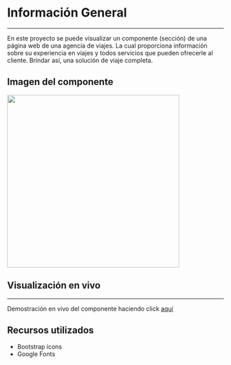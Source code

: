 # Información General
***
En este proyecto se puede visualizar un componente (sección) de una página web de una agencia de viajes. La cual proporciona información sobre su experiencia en viajes y todos servicios que pueden ofrecerle al cliente. Brindar así, una solución de viaje completa.




## Imagen del componente
<img src="https://ludmilaberto.github.io/Pagina-Tipo-Portfolio/img/Imagen%20Proyecto%203.1.png" width='400px'/>




## Visualización en vivo
***
Demostración en vivo del componente haciendo click <a href="https://ludmilaberto.github.io/image-based-web-project/" target="_blank">aquí</a>



## Recursos utilizados
* Bootstrap icons
* Google Fonts

